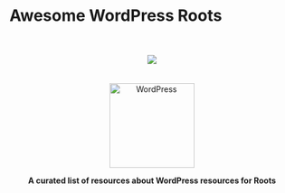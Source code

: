 # Awesome WordPress Roots

<div align="center">
  <br /><br />
  <a href="https://awesome.re"><img src="https://awesome.re/badge-flat.svg" /></a>
  <br /><br /><br />
  <a href="https://wordpress.org/"><img width="150" height="150" align="center" src="media/wordpress-logo.svg" alt="WordPress"></a>
  <p>
    <b>
      A curated list of resources about WordPress resources for Roots
    </b>
  </p>
  <br />
</div>

